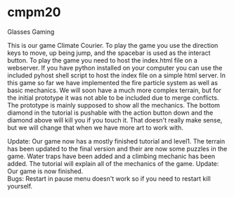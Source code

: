 # cmpm20
Glasses Gaming

  This is our game Climate Courier.  To play the game you use the direction keys to move, up being jump, and the spacebar is used as the interact button. To play the game you need to host the index.html file on a webserver.  If you have python installed on your computer you can use the included pyhost shell script to host the index file on a simple html server.
  In this game so far we have implemented the fire particle system as well as basic mechanics.  We will soon have a much more complex terrain, but for the initial prototype it was not able to be included due to merge conflicts. 
The prototype is mainly supposed to show all the mechanics.  The bottom diamond in the tutorial is pushable with the action button down and the diamond above will kill you if you touch it.  That doesn't really make sense, but we will change that when we have more art to work with.

Update:
  Our game now has a mostly finished tutorial and level1. The terrain has been updated to the final version and their are now some puzzles in the game.  Water traps have been added and a climbing mechanic has been added.  The tutorial will explain all of the mechanics of the game.
Update:
  Our game is now finished.  
Bugs:
  Restart in pause menu doesn't work so if you need to restart kill yourself.

